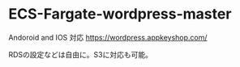 # ECS-Fargate-wordpress-master

Andoroid and IOS 対応
https://wordpress.appkeyshop.com/

RDSの設定などは自由に。S3に対応も可能。
